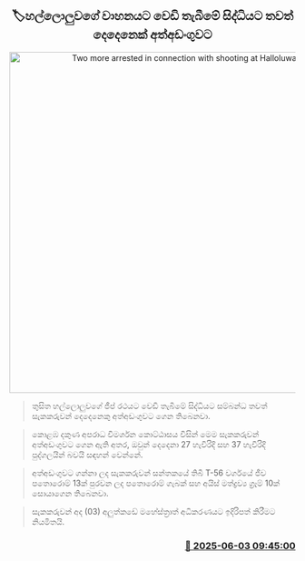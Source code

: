 <p align='center'><b><h2 align='center' title='Two more arrested in connection with shooting at Halloluwa's vehicle'>🏷හල්ලොලුවගේ වාහනයට වෙඩි තැබීමේ සිද්ධියට තවත් දෙදෙනෙක් අත්අඩංගුවට</h2></b></p>
<p align='center'><img src='https://helakuru.sgp1.cdn.digitaloceanspaces.com/esana/images/lib/arrested2[1].jpg' width='600' alt='Two more arrested in connection with shooting at Halloluwa's vehicle'></p>

> තුසිත හල්ලොලුවගේ ජීප් රථයට වෙඩි තැබීමේ සිද්ධියට සම්බන්ධ තවත් සැකකරුවන් දෙදෙනෙකු අත්අඩංගුවට ගෙන තිබෙනවා.

> කොළඹ දකුණ අපරාධ විමර්ශන කොට්ඨාසය විසින් මෙම සැකකරුවන් අත්අඩංගුවට ගෙන ඇති අතර, ඔවුන් දෙදෙනා 27 හැවිරිදි සහ 37 හැවිරිදි පුද්ගලයින් බවයි සඳහන් වෙන්නේ.

> අත්අඩංගුවට ගන්නා ලද සැකකරුවන් සන්තකයේ තිබී T-56 වර්ගයේ ජීව පතොරොම් 13ක් පුරවන ලද පතොරොම් ගැබක් සහ අයිස් මත්ද්‍රව්‍ය ග්‍රෑම් 10ක් සොයාගෙන තිබෙනවා.

> සැකකරුවන් අද (03) අලුත්කඩේ මහේස්ත්‍රාත් අධිකරණයට ඉදිරිපත් කිරීමට නියමිතයි.



<h3 align='right'><a href='https://www.helakuru.lk/esana/p/110639/'>📅 2025-06-03 09:45:00</a></h3>
